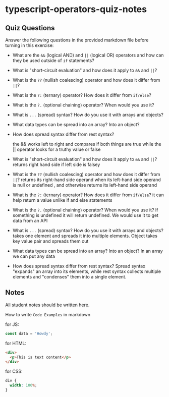 # typescript-operators-quiz-notes

## Quiz Questions

Answer the following questions in the provided markdown file before turning in this exercise:

- What are the `&&` (logical AND) and `||` (logical OR) operators and how can they be used outside of `if` statements?


- What is "short-circuit evaluation" and how does it apply to `&&` and `||`?

- What is the `??` (nullish coalescing) operator and how does it differ from `||`?

- What is the `?:` (ternary) operator? How does it differ from `if/else`?

- What is the `?.` (optional chaining) operator? When would you use it?

- What is `...` (spread) syntax? How do you use it with arrays and objects?

- What data types can be spread into an array? Into an object?

- How does spread syntax differ from rest syntax?

  the && works left to right and compares if both things are true while the || operator looks for a truthy value or false
- What is "short-circuit evaluation" and how does it apply to `&&` and `||`?
  returns right hand side if left side is falsey
- What is the `??` (nullish coalescing) operator and how does it differ from `||`?
  returns its right-hand side operand when its left-hand side operand is null or undefined , and otherwise returns its left-hand side operand
- What is the `?:` (ternary) operator? How does it differ from `if/else`?
  it can help return a value unlike if and else statements
- What is the `?.` (optional chaining) operator? When would you use it?
  If something is undefined it will return undefined. We would use it to get data from an API
- What is `...` (spread) syntax? How do you use it with arrays and objects?
  takes one element and spreads it into multiple elements. Object takes key value pair and spreads them out
- What data types can be spread into an array? Into an object?
  In an array we can put any data
- How does spread syntax differ from rest syntax?
  Spread syntax "expands" an array into its elements, while rest syntax collects multiple elements and "condenses" them into a single element.


## Notes

All student notes should be written here.

How to write `Code Examples` in markdown

for JS:

```js
const data = 'Howdy';
```

for HTML:

```html
<div>
  <p>This is text content</p>
</div>
```

for CSS:

```css
div {
  width: 100%;
}
```
